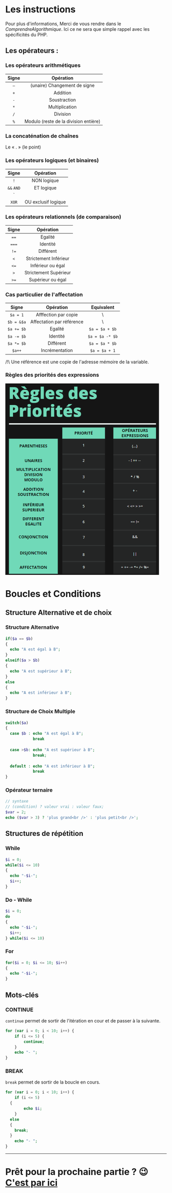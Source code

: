 # Les instructions

Pour plus d'informations, Merci de vous rendre dans le _ComprendreAlgorithmique_.
Ici ce ne sera que simple rappel avec les spécificités du PHP.

## Les opérateurs :

### Les opérateurs arithmétiques

| Signe |               Opération               |
| :---: | :-----------------------------------: |
|  `–`  |     (unaire) Changement de signe      |
|  `+`  |               Addition                |
|  `-`  |             Soustraction              |
|  `*`  |            Multiplication             |
|  `/`  |               Division                |
|  `%`  | Modulo (reste de la division entière) |

### La concaténation de chaînes

Le « . » (le point)

### Les opérateurs logiques (et binaires)

|   Signe    |      Opération      |
| :--------: | :-----------------: |
|    `!`     |     NON logique     |
| `&&` `AND` |     ET logique      |
| `||` `OR`  |     OU logique      |
|   `XOR`    | OU exclusif logique |


### Les opérateurs relationnels (de comparaison)

| Signe |       Opération       |
| :---: | :-------------------: |
| `==`  |        Egalité        |
| `===` |       Identité        |
| `!=`  |       Différent       |
|  `<`  | Strictement Inférieur |
| `<=`  |   Inférieur ou égal   |
|  `>`  | Strictement Supérieur |
| `>=`  |   Supérieur ou égal   |

### Cas particulier de l'affectation

|   Signe    |         Opération         |   Equivalent    |
| :--------: | :-----------------------: | :-------------: |
|  `$a = 1`  |   Afffection par copie    |        \        |
| `$b = &$a` | Affectation par référence |        \        |
| `$a += $b` |          Egalité          | `$a = $a + $b`  |
| `$a -= $b` |         Identité          | `$a = $a -* $b` |
| `$a *= $b` |         Différent         | `$a = $a * $b`  |
|   `$a++`   |      Incrémentation       |  `$a = $a + 1`  |

/!\ Une référence est une copie de l'adresse mémoire de la variable.

### Règles des priorités des expressions


![mon image](<../resources/regles-priorite-operateurs_(Small).png>)


# Boucles et Conditions

[comment]: #'CONDITIONS'

## Structure Alternative et de choix

### Structure Alternative

```php
if($a == $b)
{
  echo "A est égal à B";
}
elseif($a > $b)
{
  echo "A est supérieur à B";
}
else
{
  echo "A est inférieur à B";
}
```
### Structure de Choix Multiple

```php
switch($a)
{
  case $b : echo "A est égal à B";
            break

  case >$b: echo "A est supérieur à B";
            break;

  default : echo "A est inférieur à B";
            break
}
```

### Opérateur ternaire

```php
// syntaxe
// (condition) ? valeur vrai : valeur faux;
$var = 2;
echo ($var > 3) ? 'plus grand<br />' : 'plus petit<br />';
```

[comment]: #'BOUCLES'

## Structures de répétition

### While

```php
$i = 0;
while($i <= 10)
{
  echo "-$i-";
  $i++;
}
```

### Do - While

```php
$i = 0;
do
{
  echo "-$i-";
  $i++;
} while($i <= 10)
```

### For

```php
for($i = 0; $i <= 10; $i++)
{
  echo "-$i-";
}
```

## Mots-clés

### CONTINUE
`continue` permet de sortir de l'itération en cour et de passer à la suivante.

```php
for (var i = 0; i < 10; i++) {
	if (i <= 5) {
		continue;
	}
	echo "- ";
}
```

### BREAK
`break` permet de sortir de la boucle en cours.

```php
for (var i = 0; i < 10; i++) {
	if (i <= 5) 
  {
		echo $i;
	}
  else
  {
    break;
  }
	echo "- ";
}
```


---

# Prêt pour la prochaine partie ? 😉 [C'est par ici](./Tableaux.md)

